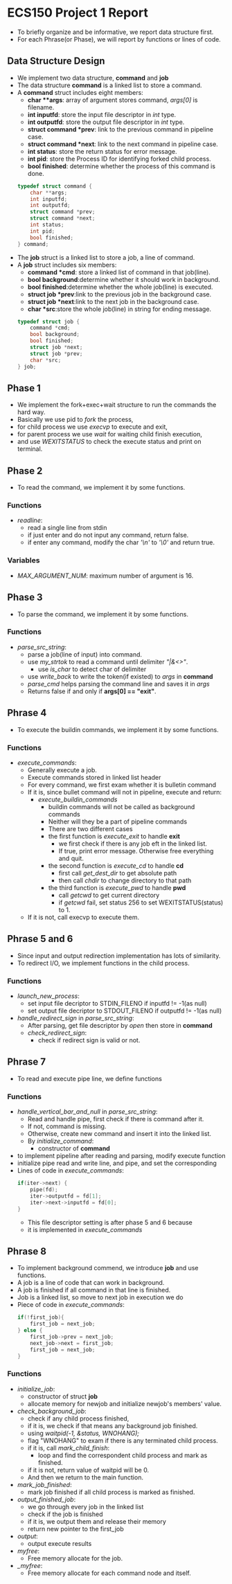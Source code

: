 # ECS150 Project 1 Report
  + To briefly organize and be informative, we report data structure first.
  + For each Phrase(or Phase), we will report by functions or lines of code.

## Data Structure Design
  + We implement two data structure, __command__ and __job__
  + The data structure __command__ is a linked list to store a command.
  + A __command__ struct includes eight members:
    + __char **args__: array of argument stores command, _args[0]_ is filename.
    + __int inputfd__: store the input file descriptor in _int_ type.
    + __int outputfd__: store the output file descriptor in _int_ type.
    + __struct command *prev__: link to the previous command in pipeline case.
    + __struct command *next__: link to the next command in pipeline case.
    + __int status__: store the return status for error message.
    + __int pid__: store the Process ID for identifying forked child process.
    + __bool finished__: determine whether the process of this command is done.
    ```C
    typedef struct command {
        char **args;
        int inputfd;
        int outputfd;
        struct command *prev;
        struct command *next;
        int status;
        int pid;
        bool finished;
    } command;
    ```
  + The __job__ struct is a linked list to store a job, a line of command.
  + A __job__ struct includes six members:
    + __command *cmd__: store a linked list of command in that job(line).
    + __bool background__:determine whether it should work in background.
    + __bool finished__:determine whether the whole job(line) is executed.
    + __struct job *prev__:link to the previous job in the background case.
    + __struct job *next__:link to the next job in the background case.
    + __char *src__:store the whole job(line) in string for ending message.
    ```C
    typedef struct job {
        command *cmd;
        bool background;
        bool finished;
        struct job *next;
        struct job *prev;
        char *src;
    } job;
    ```

## Phase 1
  + We implement the fork+exec+wait structure to run the commands the hard way.
  + Basically we use pid to *fork* the process,
  + for child process we use *execvp* to execute and exit,
  + for parent process we use *wait* for waiting child finish execution,
  + and use *WEXITSTATUS* to check the execute status and print on terminal.

## Phase 2
  + To read the command, we implement it by some functions. 
  
  ### Functions
  + *readline*:
    + read a single line from stdin
    + if just enter and do not input any command, return false.
    + if enter any command, modify the char _'\n'_  to _'\0'_ and return true.
  ### Variables
  + *MAX_ARGUMENT_NUM*: maximum number of argument is 16.

## Phase 3
  + To parse the command, we implement it by some functions. 
  
  ### Functions
  + *parse_src_string*:
    + parse a job(line of input) into command.
    + use *my_strtok* to read a command until delimiter *"|&<>"*.
      + use *is_char* to detect char of delimiter
    + use *write_back* to write the token(if existed) to *args* in __command__
    + *parse_cmd* helps parsing the command line and saves it in *args*
    + Returns false if and only if __args[0] == "exit"__.

## Phrase 4
  + To execute the buildin commands, we implement it by some functions.

  ### Functions
  + *execute_commands*:
    + Generally execute a job.
    + Execute commands stored in linked list header
    + For every command, we first exam whether it is bulletin command
    + If it is, since bullet command will not in pipeline, execute and return:
      + *execute_buildin_commands*
        + buildin commands will not be called as background commands
        + Neither will they be a part of pipeline commands
        + There are two different cases
        + the first function is *execute_exit* to handle __exit__
          + we first check if there is any job eft in the linked list. 
          + If true, print error message. Otherwise free everything and quit.
        + the second function is *execute_cd* to handle __cd__
          + first call *get_dest_dir* to get absolute path
          + then call *chdir* to change directory to that path
        + the third function is *execute_pwd* to handle __pwd__
          + call *getcwd* to get current directory
          + if *getcwd* fail, set status 256 to set WEXITSTATUS(status) to 1.
    + If it is not, call execvp to execute them.

## Phrase 5 and 6
  + Since input and output redirection implementation has lots of similarity.
  + To redirect I/O, we implement functions in the child process.

  ### Functions
  + *launch_new_process*: 
    + set input file decriptor to STDIN_FILENO if inputfd != -1(as null)
    + set output file decriptor to STDOUT_FILENO if outputfd != -1(as null)
  + *handle_redirect_sign* in *parse_src_string*:
    + After parsing, get file descriptor by *open* then store in __command__
    + *check_redirect_sign*:
      + check if redirect sign is valid or not.

## Phrase 7
  + To read and execute pipe line, we define functions

  ### Functions
  + *handle_vertical_bar_and_null* in *parse_src_string*:
    + Read and handle pipe, first check if there is command after it.
    + If not, command is missing.
    + Otherwise, create new command and insert it into the linked list.
    + By *initialize_command*:
      + constructor of __command__
  + to implement pipeline after reading and parsing, modify execute function
  + initialize pipe read and write line, and pipe, and set the corresponding
  + Lines of code in *execute_commands*:
    ```C
    if(iter->next) {
        pipe(fd);
        iter->outputfd = fd[1];
        iter->next->inputfd = fd[0];
    }
    ```
    + This file descriptor setting is after phase 5 and 6 because
    + it is implemented in *execute_commands*

## Phrase 8
  + To implement background commend, we introduce __job__ and use functions.
  + A job is a line of code that can work in background.
  + A job is finished if all command in that line is finished.
  + Job is a linked list, so move to next job in execution we do
  + Piece of code in *execute_commands*:
    ```C
    if(!first_job){
        first_job = next_job;
    } else {
        first_job->prev = next_job;
        next_job->next = first_job;
        first_job = next_job;
    }
    ```
  ### Functions
  + *initialize_job*: 
    + constructor of struct __job__
    + allocate memory for newjob and initialize newjob's members' value.
  + *check_background_job*:
    + check if any child process finished,
    + if it is, we check if that means any background job finished.
    + using *waitpid(-1, &status, WNOHANG);*
    + flag "WNOHANG" to exam if there is any terminated child process.
    + if it is, call *mark_child_finish*:
      + loop and find the correspondent child process and mark as finished.
    + if it is not, return value of waitpid will be 0.
    + And then we return to the main function.
  + *mark_job_finished*:
    + mark job finished if all child process is marked as finished.
  + *output_finished_job*:
    + we go through every job in the linked list
    + check if the job is finished
    + if it is, we output them and release their memory
    + return new pointer to the first_job
  + *output*:
    + output execute results
  + *myfree*:
    + Free memory allocate for the job.
  + *_myfree*:
    + Free memory allocate for each command node and itself.

    
